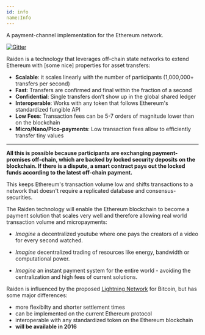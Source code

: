 ```yaml
---
id: info
name:Info
---
```


A payment-channel implementation for the Ethereum network.

[![Gitter](https://badges.gitter.im/Join%20Chat.svg)](https://gitter.im/brainbot-com/raiden?utm_source=badge&utm_medium=badge&utm_campaign=pr-badge)




Raiden is a technology that leverages off-chain state networks to extend Ethereum with [some nice] properties for asset transfers:


* **Scalable**: it scales linearly with the number of participants (1,000,000+ transfers per second)
* **Fast**: Transfers are confirmed and final within the fraction of a second
* **Confidential**: Single transfers don’t show up in the global shared ledger
* **Interoperable**: Works with any token that follows Ethereum's standardized fungible API
* **Low Fees**: Transaction fees can be 5-7 orders of magnitude lower than on the blockchain
* **Micro/Nano/Pico-payments**: Low transaction fees allow to efficiently transfer tiny values

------



**All this is possible because participants are exchanging payment-promises off-chain, which are backed by locked security deposits on the blockchain. If there is a dispute, a smart contract pays out the locked funds according to the latest off-chain payment.**

This keeps Ethereum's transaction volume low and shifts transactions to a network that doesn't require a replicated database and consensus-securities. 

The Raiden technology will enable the Ethereum blockchain to become a payment solution that scales very well and therefore allowing  real world transaction volume and micropayments:

* *Imagine* a decentralized youtube where one pays the creators of a video for every second watched.

* *Imagine* decentralized trading of resources like energy, bandwidth or computational power.

* *Imagine* an instant payment system for the entire world - avoiding the centralization and high fees of current solutions.


Raiden is influenced by the proposed [Lightning Network](https://lightning.network/) for Bitcoin, but has some major differences:

* more flexibilty and shorter settlement times
* can be implemented on the current Ethereum protocol
* interoperable with any standardized token on the Ethereum blockchain
* **will be available in 2016**
